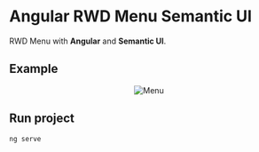 # Angular RWD Menu Semantic UI
RWD Menu with **Angular** and **Semantic UI**.

## Example
<p align="center">
    <img alt="Menu" src="https://raw.githubusercontent.com/asc-lab/angular-semantic-rwd-menu/master/images/menu.gif" />
</p>

## Run project
```
ng serve
```
